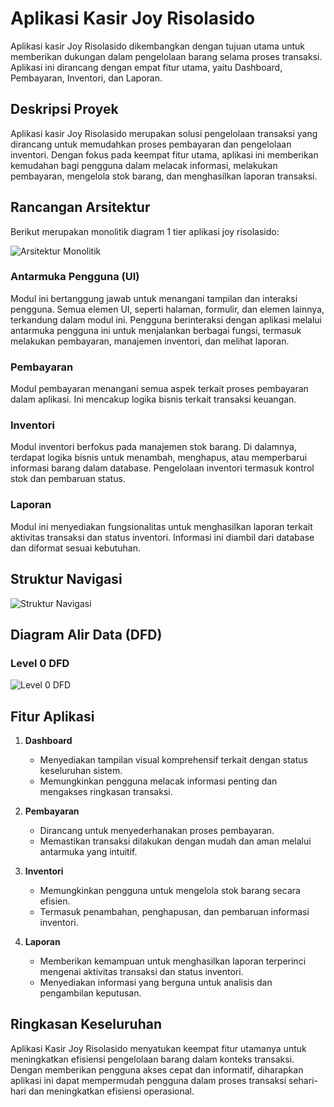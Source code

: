 # Aplikasi Kasir Joy Risolasido

Aplikasi kasir Joy Risolasido dikembangkan dengan tujuan utama untuk memberikan dukungan dalam pengelolaan barang selama proses transaksi. Aplikasi ini dirancang dengan empat fitur utama, yaitu Dashboard, Pembayaran, Inventori, dan Laporan.

## Deskripsi Proyek

Aplikasi kasir Joy Risolasido merupakan solusi pengelolaan transaksi yang dirancang untuk memudahkan proses pembayaran dan pengelolaan inventori. Dengan fokus pada keempat fitur utama, aplikasi ini memberikan kemudahan bagi pengguna dalam melacak informasi, melakukan pembayaran, mengelola stok barang, dan menghasilkan laporan transaksi.


## Rancangan Arsitektur
Berikut merupakan monolitik diagram 1 tier aplikasi joy risolasido:

![Arsitektur Monolitik](https://github.com/RioFarhan14/Website-kasir-joyrisolasido-with-laravel/blob/main/public/img/Screenshot%202024-01-22%20112323.png)


### Antarmuka Pengguna (UI)

Modul ini bertanggung jawab untuk menangani tampilan dan interaksi pengguna. Semua elemen UI, seperti halaman, formulir, dan elemen lainnya, terkandung dalam modul ini. Pengguna berinteraksi dengan aplikasi melalui antarmuka pengguna ini untuk menjalankan berbagai fungsi, termasuk melakukan pembayaran, manajemen inventori, dan melihat laporan.

### Pembayaran

Modul pembayaran menangani semua aspek terkait proses pembayaran dalam aplikasi. Ini mencakup logika bisnis terkait transaksi keuangan.

### Inventori

Modul inventori berfokus pada manajemen stok barang. Di dalamnya, terdapat logika bisnis untuk menambah, menghapus, atau memperbarui informasi barang dalam database. Pengelolaan inventori termasuk kontrol stok dan pembaruan status.

### Laporan

Modul ini menyediakan fungsionalitas untuk menghasilkan laporan terkait aktivitas transaksi dan status inventori. Informasi ini diambil dari database dan diformat sesuai kebutuhan.

## Struktur Navigasi

![Struktur Navigasi](https://github.com/RioFarhan14/Website-kasir-joyrisolasido-with-laravel/blob/main/public/img/WhatsApp%20Image%202024-01-16%20at%2000.49.24.jpeg)

## Diagram Alir Data (DFD)

### Level 0 DFD

![Level 0 DFD](https://github.com/RioFarhan14/Website-kasir-joyrisolasido-with-laravel/blob/main/public/img/Screenshot%202024-01-22%20105744.png)

## Fitur Aplikasi

1. **Dashboard**

    - Menyediakan tampilan visual komprehensif terkait dengan status keseluruhan sistem.
    - Memungkinkan pengguna melacak informasi penting dan mengakses ringkasan transaksi.

2. **Pembayaran**

    - Dirancang untuk menyederhanakan proses pembayaran.
    - Memastikan transaksi dilakukan dengan mudah dan aman melalui antarmuka yang intuitif.

3. **Inventori**

    - Memungkinkan pengguna untuk mengelola stok barang secara efisien.
    - Termasuk penambahan, penghapusan, dan pembaruan informasi inventori.

4. **Laporan**
    - Memberikan kemampuan untuk menghasilkan laporan terperinci mengenai aktivitas transaksi dan status inventori.
    - Menyediakan informasi yang berguna untuk analisis dan pengambilan keputusan.

## Ringkasan Keseluruhan

Aplikasi Kasir Joy Risolasido menyatukan keempat fitur utamanya untuk meningkatkan efisiensi pengelolaan barang dalam konteks transaksi. Dengan memberikan pengguna akses cepat dan informatif, diharapkan aplikasi ini dapat mempermudah pengguna dalam proses transaksi sehari-hari dan meningkatkan efisiensi operasional.
